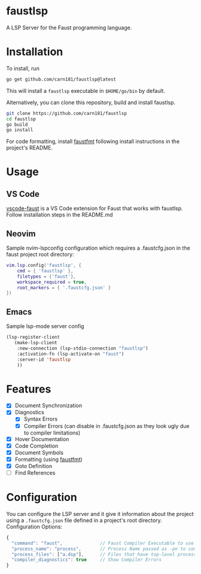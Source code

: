 # faustlsp

A LSP Server for the Faust programming language.

# Installation

To install, run  
```sh
go get github.com/carn181/faustlsp@latest
```

This will install a `faustlsp` executable in `$HOME/go/bin` by default.  


Alternatively, you can clone this repository, build and install faustlsp.  

```sh
git clone https://github.com/carn181/faustlsp
cd faustlsp
go build
go install
```

For code formatting, install [faustfmt](https://github.com/carn181/faustfmt) following install instructions in the project's README.

# Usage

## VS Code

[vscode-faust](https://github.com/carn181/vscode-faust) is a VS Code extension for Faust that works with faustlsp. Follow installation steps in the README.md

## Neovim

Sample nvim-lspconfig configuration which requires a .faustcfg.json in the faust project root directory:
```lua
vim.lsp.config('faustlsp', {
    cmd = { 'faustlsp' },
    filetypes = {'faust'},
	workspace_required = true,
	root_markers = { '.faustcfg.json' }
})
```

## Emacs

Sample lsp-mode server config
```lisp
(lsp-register-client
   (make-lsp-client
    :new-connection (lsp-stdio-connection "faustlsp")
    :activation-fn (lsp-activate-on "faust")
    :server-id 'faustlsp
    ))
```


# Features

- [x] Document Synchronization
- [x] Diagnostics
  - [x] Syntax Errors
  - [x] Compiler Errors (can disable in .faustcfg.json as they look ugly due to compiler limitations)
- [x] Hover Documentation
- [x] Code Completion
- [x] Document Symbols
- [x] Formatting (using [faustfmt](https://github.com/carn181/faustfmt))
- [x] Goto Definition
- [ ] Find References

# Configuration

You can configure the LSP server and it give it information about the project using a `.faustcfg.json` file defined in a project's root directory.  
Configuration Options:  
```js
{
  "command": "faust",              // Faust Compiler Executable to use
  "process_name": "process",       // Process Name passed as -pn to compiler
  "process_files": ["a.dsp"],      // Files that have top-level processes defined
  "compiler_diagnostics": true     // Show Compiler Errors 
}
```

